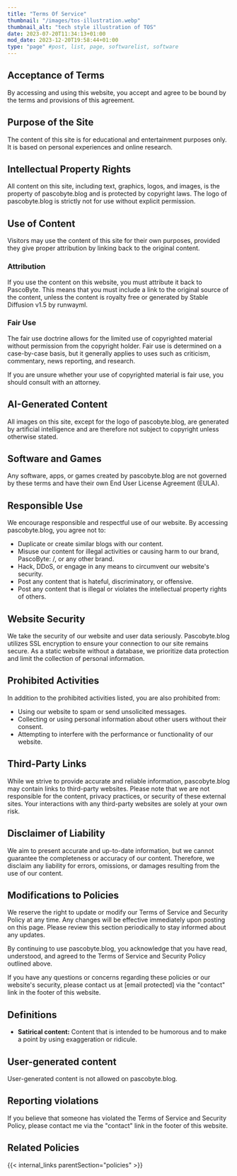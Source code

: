 ```yaml
---
title: "Terms Of Service"
thumbnail: "/images/tos-illustration.webp"
thumbnail_alt: "tech style illustration of TOS"
date: 2023-07-20T11:34:13+01:00
mod_date: 2023-12-20T19:58:44+01:00
type: "page" #post, list, page, softwarelist, software
---
```


## Acceptance of Terms

By accessing and using this website, you accept and agree to be bound by the terms and provisions of this agreement.

## Purpose of the Site

The content of this site is for educational and entertainment purposes only. It is based on personal experiences and online research.

## Intellectual Property Rights

All content on this site, including text, graphics, logos, and images, is the property of pascobyte.blog and is protected by copyright laws. The logo of pascobyte.blog is strictly not for use without explicit permission.

## Use of Content

Visitors may use the content of this site for their own purposes, provided they give proper attribution by linking back to the original content.

### Attribution

If you use the content on this website, you must attribute it back to PascoByte. This means that you must include a link to the original source of the content, unless the content is royalty free or generated by Stable Diffusion v1.5 by runwayml.

### Fair Use

The fair use doctrine allows for the limited use of copyrighted material without permission from the copyright holder. Fair use is determined on a case-by-case basis, but it generally applies to uses such as criticism, commentary, news reporting, and research.

If you are unsure whether your use of copyrighted material is fair use, you should consult with an attorney.


## AI-Generated Content

All images on this site, except for the logo of pascobyte.blog, are generated by artificial intelligence and are therefore not subject to copyright unless otherwise stated.

## Software and Games

Any software, apps, or games created by pascobyte.blog are not governed by these terms and have their own End User License Agreement (EULA).

## Responsible Use

We encourage responsible and respectful use of our website. By accessing pascobyte.blog, you agree not to:

- Duplicate or create similar blogs with our content.
- Misuse our content for illegal activities or causing harm to our brand, PascoByte: /, or any other brand.
- Hack, DDoS, or engage in any means to circumvent our website's security.
- Post any content that is hateful, discriminatory, or offensive.
- Post any content that is illegal or violates the intellectual property rights of others.

## Website Security

We take the security of our website and user data seriously. Pascobyte.blog utilizes SSL encryption to ensure your connection to our site remains secure. As a static website without a database, we prioritize data protection and limit the collection of personal information.

## Prohibited Activities

In addition to the prohibited activities listed, you are also prohibited from:

- Using our website to spam or send unsolicited messages.
- Collecting or using personal information about other users without their consent.
- Attempting to interfere with the performance or functionality of our website.

## Third-Party Links

While we strive to provide accurate and reliable information, pascobyte.blog may contain links to third-party websites. Please note that we are not responsible for the content, privacy practices, or security of these external sites. Your interactions with any third-party websites are solely at your own risk.

## Disclaimer of Liability

We aim to present accurate and up-to-date information, but we cannot guarantee the completeness or accuracy of our content. Therefore, we disclaim any liability for errors, omissions, or damages resulting from the use of our content.

## Modifications to Policies

We reserve the right to update or modify our Terms of Service and Security Policy at any time. Any changes will be effective immediately upon posting on this page. Please review this section periodically to stay informed about any updates.

By continuing to use pascobyte.blog, you acknowledge that you have read, understood, and agreed to the Terms of Service and Security Policy outlined above.

If you have any questions or concerns regarding these policies or our website's security, please contact us at [email protected] via the "contact" link in the footer of this website.

## Definitions

- **Satirical content:** Content that is intended to be humorous and to make a point by using exaggeration or ridicule.

## User-generated content

User-generated content is not allowed on pascobyte.blog.

## Reporting violations

If you believe that someone has violated the Terms of Service and Security Policy, please contact me via the "contact" link in the footer of this website.


## Related Policies

{{< internal_links parentSection="policies" >}}
